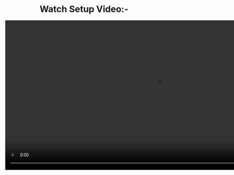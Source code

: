 <p align="center" style="text-align:center">
  <h1 align="center">Watch Setup Video:-</h1>
 
<video autoplay loop style="width:100%; height: auto; position:absolute; z-index: -1;">
  <source src="https://github.com/Technical-Robot/ADB-Tool-For-PC/raw/main/How_to_Use_ADB-Video.mp4" type="video/mp4" />
  <source src="https://github.com/Technical-Robot/ADB-Tool-For-PC/raw/main/How_to_Use_ADB-Video.mp4" type="application/ogg" />
  <img src="https://github.com/Technical-Robot/ADB-Tool-For-PC/raw/main/How_to_Use_ADB-Video.mp4">
</video>
